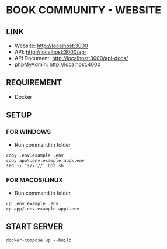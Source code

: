 # BOOK COMMUNITY - WEBSITE

## LINK

- Website: [http://localhost:3000](http://localhost:3000)
- API: [http://localhost:3000/api](http://localhost:3000/api)
- API Document: [http://localhost:3000/api-docs/](http://localhost:3000/api-docs/)
- phpMyAdmin: [http://localhost:4000](http://localhost:4000)

## REQUIREMENT
- Docker

## SETUP

### FOR WINDOWS
- Run command in folder
``` 
copy .env.example .env
copy app\.env.example app\.env
sed -i 's/\r//' bot.sh
```

### FOR MACOS/LINUX
- Run command in folder
``` 
cp .env.example .env
cp app/.env.example app/.env
```

## START SERVER
```
docker-compose up --build
```